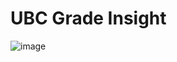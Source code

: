 # UBC Grade Insight

![image](https://github.com/user-attachments/assets/2e4c52ab-8924-44f4-ad04-383007b05bae)
